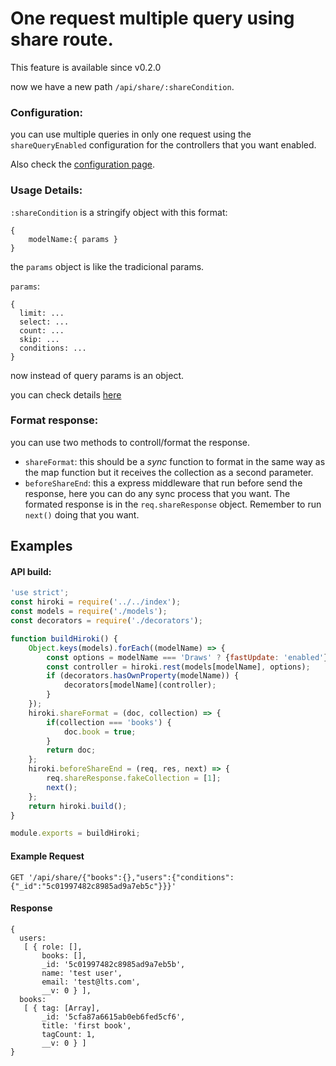 # One request multiple query using **share** route.
This feature is available since v0.2.0

now we have a new path `/api/share/:shareCondition`.

### Configuration:
you can use multiple queries in only one request using the `shareQueryEnabled` configuration for the controllers that you want enabled.

Also check the [configuration page](../getting-started/configuration.md).

### Usage Details:
`:shareCondition` is a stringify object with this format:
```
{
    modelName:{ params }
}
```

the `params` object is like the tradicional params.

`params`:
```
{
  limit: ...
  select: ...
  count: ...
  skip: ...
  conditions: ...
}
```
now instead of query params is an object.

you can check details [here](../rest-api)
### Format response:
you can use two methods to controll/format the response.

* `shareFormat`: this should be a *sync* function to format in the same way as the map function but it receives the collection as a second parameter.
* `beforeShareEnd`: this a express middleware that run before send the response, here you can do any sync process that you want. The formated response is in the `req.shareResponse` object. Remember to run `next()` doing that you want.

## Examples

#### API build:

```javascript
'use strict';
const hiroki = require('../../index');
const models = require('./models');
const decorators = require('./decorators');

function buildHiroki() {
    Object.keys(models).forEach((modelName) => {
        const options = modelName === 'Draws' ? {fastUpdate: 'enabled'} : {shareQueryEnabled:true};
        const controller = hiroki.rest(models[modelName], options);
        if (decorators.hasOwnProperty(modelName)) {
            decorators[modelName](controller);
        }
    });
    hiroki.shareFormat = (doc, collection) => {
        if(collection === 'books') {
            doc.book = true;
        }
        return doc;
    };
    hiroki.beforeShareEnd = (req, res, next) => {
        req.shareResponse.fakeCollection = [1];
        next();
    };
    return hiroki.build();
}

module.exports = buildHiroki;

```
#### Example Request

`GET '/api/share/{"books":{},"users":{"conditions":{"_id":"5c01997482c8985ad9a7eb5c"}}}'`

#### Response
```
{
  users:
   [ { role: [],
       books: [],
       _id: '5c01997482c8985ad9a7eb5b',
       name: 'test user',
       email: 'test@lts.com',
       __v: 0 } ],
  books:
   [ { tag: [Array],
       _id: '5cfa87a6615ab0eb6fed5cf6',
       title: 'first book',
       tagCount: 1,
       __v: 0 } ]
}
```
